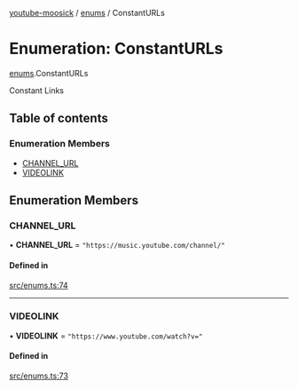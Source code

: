 [youtube-moosick](../README.md) / [enums](../modules/enums.md) / ConstantURLs

# Enumeration: ConstantURLs

[enums](../modules/enums.md).ConstantURLs

Constant Links

## Table of contents

### Enumeration Members

- [CHANNEL\_URL](enums.ConstantURLs.md#channel_url)
- [VIDEOLINK](enums.ConstantURLs.md#videolink)

## Enumeration Members

### CHANNEL\_URL

• **CHANNEL\_URL** = ``"https://music.youtube.com/channel/"``

#### Defined in

[src/enums.ts:74](https://github.com/EvasiveXkiller/youtube-moosick/blob/b3e1e1b/src/enums.ts#L74)

___

### VIDEOLINK

• **VIDEOLINK** = ``"https://www.youtube.com/watch?v="``

#### Defined in

[src/enums.ts:73](https://github.com/EvasiveXkiller/youtube-moosick/blob/b3e1e1b/src/enums.ts#L73)
